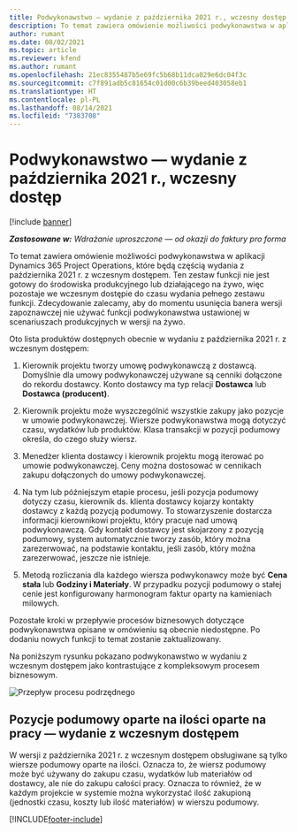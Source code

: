 ```yaml
---
title: Podwykonawstwo — wydanie z października 2021 r., wczesny dostęp
description: To temat zawiera omówienie możliwości podwykonawstwa w aplikacji Project Operations, które będą częścią wydania z października 2021 r. z wczesnym dostępem.
author: rumant
ms.date: 08/02/2021
ms.topic: article
ms.reviewer: kfend
ms.author: rumant
ms.openlocfilehash: 21ec8355487b5e69fc5b68b11dca029e6dc04f3c
ms.sourcegitcommit: c7f891adb5c81654c01d00c6b39beed403058eb1
ms.translationtype: HT
ms.contentlocale: pl-PL
ms.lasthandoff: 08/14/2021
ms.locfileid: "7383708"
---
```

# <a name="subcontracting-in-october-2021-early-access-release"></a>Podwykonawstwo — wydanie z października 2021 r., wczesny dostęp

[!include [banner](../../includes/dataverse-preview.md)]

_**Zastosowane w:** Wdrażanie uproszczone — od okazji do faktury pro forma_

To temat zawiera omówienie możliwości podwykonawstwa w aplikacji Dynamics 365 Project Operations, które będą częścią wydania z października 2021 r. z wczesnym dostępem. Ten zestaw funkcji nie jest gotowy do środowiska produkcyjnego lub działającego na żywo, więc pozostaje we wczesnym dostępie do czasu wydania pełnego zestawu funkcji. Zdecydowanie zalecamy, aby do momentu usunięcia banera wersji zapoznawczej nie używać funkcji podwykonawstwa ustawionej w scenariuszach produkcyjnych w wersji na żywo. 

Oto lista produktów dostępnych obecnie w wydaniu z października 2021 r. z wczesnym dostępem:

1. Kierownik projektu tworzy umowę podwykonawczą z dostawcą. Domyślnie dla umowy podwykonawczej używane są cenniki dołączone do rekordu dostawcy. Konto dostawcy ma typ relacji **Dostawca** lub **Dostawca (producent)**.

2. Kierownik projektu może wyszczególnić wszystkie zakupy jako pozycje w umowie podwykonawczej. Wiersze podwykonawstwa mogą dotyczyć czasu, wydatków lub produktów. Klasa transakcji w pozycji podumowy określa, do czego służy wiersz.

3. Menedżer klienta dostawcy i kierownik projektu mogą iterować po umowie podwykonawczej. Ceny można dostosować w cennikach zakupu dołączonych do umowy podwykonawczej.

4. Na tym lub późniejszym etapie procesu, jeśli pozycja podumowy dotyczy czasu, kierownik ds. klienta dostawcy kojarzy kontakty dostawcy z każdą pozycją podumowy. To stowarzyszenie dostarcza informacji kierownikowi projektu, który pracuje nad umową podwykonawczą. Gdy kontakt dostawcy jest skojarzony z pozycją podumowy, system automatycznie tworzy zasób, który można zarezerwować, na podstawie kontaktu, jeśli zasób, który można zarezerwować, jeszcze nie istnieje.

5. Metodą rozliczania dla każdego wiersza podwykonawcy może być **Cena stała** lub **Godziny i Materiały**. W przypadku pozycji podumowy o stałej cenie jest konfigurowany harmonogram faktur oparty na kamieniach milowych.

Pozostałe kroki w przepływie procesów biznesowych dotyczące podwykonawstwa opisane w omówieniu są obecnie niedostępne. Po dodaniu nowych funkcji to temat zostanie zaktualizowany. 

Na poniższym rysunku pokazano podwykonawstwo w wydaniu z wczesnym dostępem jako kontrastujące z kompleksowym procesem biznesowym.

![Przepływ procesu podrzędnego](../media/SubcontractingEAFlow.png)  


## <a name="quantity-based-and-work-based-subcontract-lines-early-access-release"></a>Pozycje podumowy oparte na ilości oparte na pracy — wydanie z wczesnym dostępem
W wersji z października 2021 r. z wczesnym dostępem obsługiwane są tylko wiersze podumowy oparte na ilości. Oznacza to, że wiersz podumowy może być używany do zakupu czasu, wydatków lub materiałów od dostawcy, ale nie do zakupu całości pracy. Oznacza to również, że w każdym projekcie w systemie można wykorzystać ilość zakupioną (jednostki czasu, koszty lub ilość materiałów) w wierszu podumowy.



[!INCLUDE[footer-include](../../includes/footer-banner.md)]
